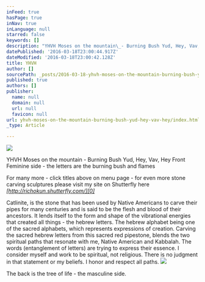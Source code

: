 ```yaml
---
inFeed: true
hasPage: true
inNav: true
inLanguage: null
starred: false
keywords: []
description: "YHVH Moses on the mountain\_- Burning Bush Yud, Hey, Vav, Hey Front Feminine side - the letters are the burning bush and flames"
datePublished: '2016-03-18T23:00:44.917Z'
dateModified: '2016-03-18T23:00:42.128Z'
title: YHVH
author: []
sourcePath: _posts/2016-03-18-yhvh-moses-on-the-mountain-burning-bush-yud-hey-vav-hey.md
published: true
authors: []
publisher:
  name: null
  domain: null
  url: null
  favicon: null
url: yhvh-moses-on-the-mountain-burning-bush-yud-hey-vav-hey/index.html
_type: Article

---
```

![](https://s3-us-west-2.amazonaws.com/the-grid-img/p/d146a892555876f2eacf7f3d1d941390cb3e107a.jpg)

YHVH Moses on the mountain - Burning Bush Yud, Hey, Vav, Hey Front Feminine side - the letters are the burning bush and flames

For many more - click titles above on menu page - for even more stone carving sculptures please visit my site on Shutterfly here _[http://richokun.shutterfly.com/][0]_

Catlinite, is the stone that has been used by Native Americans to carve their pipes for many centuries and is said to be the flesh and blood of their ancestors. It lends itself to the form and shape of the vibrational energies that created all things - the hebrew letters. The hebrew alphabet being one of the sacred alphabets, which represents expressions of creation. Carving the sacred hebrew letters from this sacred red pipestone, blends the two spiritual paths that resonate with me, Native American and Kabbalah. The words (entanglement of letters) are trying to express their essence.  I consider myself and work to be spiritual, not religious.  There is no judgment in that statement or my beliefs. I honor and respect all paths.
![](https://the-grid-user-content.s3-us-west-2.amazonaws.com/e27565ee-eebb-4c1a-948b-5083e8c29f76.jpg)

The back is the tree of life - the masculine side.

[0]: http://richokun.shutterfly.com/